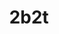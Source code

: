 ---
title: 2b2t
crosslinks:
- Minecraft
- REEEEEEEEEE
- fit
- goygaming
- AntVenom
- FitMC
- place
- 6A6K
- REEEEEE
- The_Donald
- constantiam
- teenagers
- AMAAggregator
- Anarchytakesover
- AskReddit
- lmao
- ireland
- metric_units
---